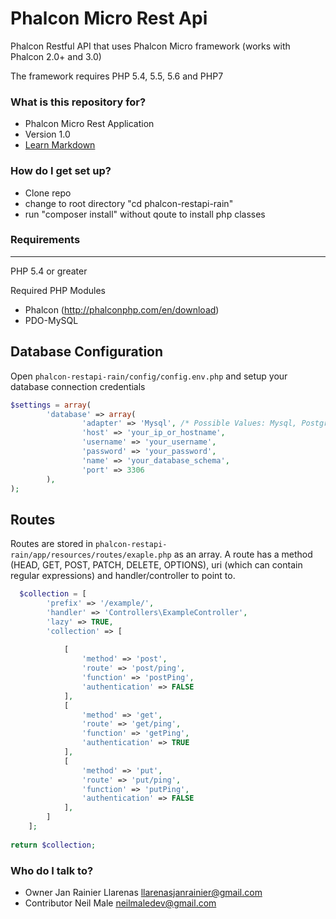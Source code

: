 # Phalcon Micro Rest Api #

Phalcon Restful API that uses Phalcon Micro framework (works with Phalcon 2.0+ and 3.0)

The framework requires PHP 5.4, 5.5, 5.6 and PHP7

### What is this repository for? ###

* Phalcon Micro Rest Application
* Version 1.0
* [Learn Markdown](https://docs.phalconphp.com/en/latest/reference/tutorial-rest.html)

### How do I get set up? ###

* Clone repo
* change to root directory "cd phalcon-restapi-rain"
* run "composer install" without qoute to install php classes

### Requirements ###
---------
PHP 5.4 or greater

Required PHP Modules
- Phalcon (http://phalconphp.com/en/download)
- PDO-MySQL

Database Configuration
--------------
Open  `phalcon-restapi-rain/config/config.env.php` and setup your database connection credentials

```php
$settings = array(
        'database' => array(
                'adapter' => 'Mysql', /* Possible Values: Mysql, Postgres, Sqlite */
                'host' => 'your_ip_or_hostname',
                'username' => 'your_username',
                'password' => 'your_password',
                'name' => 'your_database_schema',
                'port' => 3306
        ),
);
```


Routes
-------------
Routes are stored in `phalcon-restapi-rain/app/resources/routes/exaple.php` as an array. A route has a method (HEAD, GET, POST, PATCH, DELETE, OPTIONS), uri (which can contain regular expressions) and handler/controller to point to.

```php
  $collection = [
		'prefix' => '/example/',
		'handler' => 'Controllers\ExampleController',
		'lazy' => TRUE,
		'collection' => [
		
			[
				'method' => 'post',
				'route' => 'post/ping',
				'function' => 'postPing',
				'authentication' => FALSE
			],
			[
				'method' => 'get',
				'route' => 'get/ping',
				'function' => 'getPing',
				'authentication' => TRUE
			],
			[
				'method' => 'put',
				'route' => 'put/ping',
				'function' => 'putPing',
				'authentication' => FALSE
			],
		]
	];
	
return $collection;
```

### Who do I talk to? ###

* Owner Jan Rainier Llarenas <llarenasjanrainier@gmail.com>
* Contributor Neil Male <neilmaledev@gmail.com>
